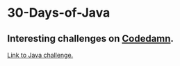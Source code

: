 # 30-Days-of-Java
## Interesting challenges on [Codedamn](https://codedamn.com/dashboard).

[Link to Java challenge.](https://codedamn.com/challenge/30-days-of-java) 
